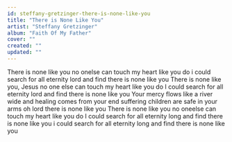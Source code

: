 ```yaml
---
id: steffany-gretzinger-there-is-none-like-you
title: "There is None Like You"
artist: "Steffany Gretzinger"
album: "Faith Of My Father"
cover: ""
created: ""
updated: ""
---
```


There is none like you
no onelse can touch my heart like you do
i could search for all eternity lord and find there is none like you
There is none like you, Jesus
no one else can touch my heart like you do
I could search for all eternity lord and find there is none like you
Your mercy flows like a river wide
and healing comes from your end
suffering children are safe in your arms
oh lord there is none like you
There is none like you no oneelse can touch my heart like you do
I could search for all eternity long and find there is none like you
i could search for all eternity long and find there is none like you